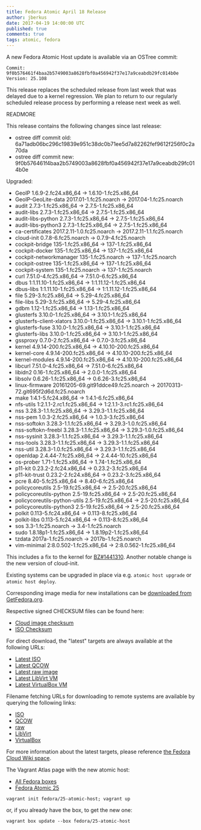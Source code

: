 ```yaml
---
title: Fedora Atomic April 18 Release
author: jberkus
date: 2017-04-19 14:00:00 UTC
published: true
comments: true
tags: atomic, fedora
---
```


A new Fedora Atomic Host update is available via an OSTree commit:

```
Commit: 9f0b576461f4baa2b5749003a8628fbf0a456942f37e17a9ceabdb29fc014b0e
Version: 25.108
```

This release replaces the scheduled release from last week that was delayed
due to a kernel regression. We plan to return to our regularly scheduled release
process by performing a release next week as well.

READMORE

This release contains the following changes since last release:

* ostree diff commit old: 6a71adb06bc296c19839e951c38dc0b71ee5d7a82262fef9612f256f0c2a70da
* ostree diff commit new: 9f0b576461f4baa2b5749003a8628fbf0a456942f37e17a9ceabdb29fc014b0e

Upgraded:

* GeoIP 1.6.9-2.fc24.x86_64 -> 1.6.10-1.fc25.x86_64
* GeoIP-GeoLite-data 2017.01-1.fc25.noarch -> 2017.04-1.fc25.noarch
* audit 2.7.3-1.fc25.x86_64 -> 2.7.5-1.fc25.x86_64
* audit-libs 2.7.3-1.fc25.x86_64 -> 2.7.5-1.fc25.x86_64
* audit-libs-python 2.7.3-1.fc25.x86_64 -> 2.7.5-1.fc25.x86_64
* audit-libs-python3 2.7.3-1.fc25.x86_64 -> 2.7.5-1.fc25.x86_64
* ca-certificates 2017.2.11-1.0.fc25.noarch -> 2017.2.11-1.1.fc25.noarch
* cloud-init 0.7.8-6.fc25.noarch -> 0.7.9-4.fc25.noarch
* cockpit-bridge 135-1.fc25.x86_64 -> 137-1.fc25.x86_64
* cockpit-docker 135-1.fc25.x86_64 -> 137-1.fc25.x86_64
* cockpit-networkmanager 135-1.fc25.noarch -> 137-1.fc25.noarch
* cockpit-ostree 135-1.fc25.x86_64 -> 137-1.fc25.x86_64
* cockpit-system 135-1.fc25.noarch -> 137-1.fc25.noarch
* curl 7.51.0-4.fc25.x86_64 -> 7.51.0-6.fc25.x86_64
* dbus 1:1.11.10-1.fc25.x86_64 -> 1:1.11.12-1.fc25.x86_64
* dbus-libs 1:1.11.10-1.fc25.x86_64 -> 1:1.11.12-1.fc25.x86_64
* file 5.29-3.fc25.x86_64 -> 5.29-4.fc25.x86_64
* file-libs 5.29-3.fc25.x86_64 -> 5.29-4.fc25.x86_64
* gdbm 1.12-1.fc25.x86_64 -> 1.13-1.fc25.x86_64
* glusterfs 3.10.0-1.fc25.x86_64 -> 3.10.1-1.fc25.x86_64
* glusterfs-client-xlators 3.10.0-1.fc25.x86_64 -> 3.10.1-1.fc25.x86_64
* glusterfs-fuse 3.10.0-1.fc25.x86_64 -> 3.10.1-1.fc25.x86_64
* glusterfs-libs 3.10.0-1.fc25.x86_64 -> 3.10.1-1.fc25.x86_64
* gssproxy 0.7.0-2.fc25.x86_64 -> 0.7.0-3.fc25.x86_64
* kernel 4.9.14-200.fc25.x86_64 -> 4.10.10-200.fc25.x86_64
* kernel-core 4.9.14-200.fc25.x86_64 -> 4.10.10-200.fc25.x86_64
* kernel-modules 4.9.14-200.fc25.x86_64 -> 4.10.10-200.fc25.x86_64
* libcurl 7.51.0-4.fc25.x86_64 -> 7.51.0-6.fc25.x86_64
* libidn2 0.16-1.fc25.x86_64 -> 2.0.0-1.fc25.x86_64
* libsolv 0.6.26-1.fc25.x86_64 -> 0.6.26-3.fc25.x86_64
* linux-firmware 20161205-69.git91ddce49.fc25.noarch -> 20170313-72.git695f2d6d.fc25.noarch
* make 1:4.1-5.fc24.x86_64 -> 1:4.1-6.fc25.x86_64
* nfs-utils 1:2.1.1-2.rc1.fc25.x86_64 -> 1:2.1.1-3.rc1.fc25.x86_64
* nss 3.28.3-1.1.fc25.x86_64 -> 3.29.3-1.1.fc25.x86_64
* nss-pem 1.0.3-2.fc25.x86_64 -> 1.0.3-3.fc25.x86_64
* nss-softokn 3.28.3-1.1.fc25.x86_64 -> 3.29.3-1.0.fc25.x86_64
* nss-softokn-freebl 3.28.3-1.1.fc25.x86_64 -> 3.29.3-1.0.fc25.x86_64
* nss-sysinit 3.28.3-1.1.fc25.x86_64 -> 3.29.3-1.1.fc25.x86_64
* nss-tools 3.28.3-1.1.fc25.x86_64 -> 3.29.3-1.1.fc25.x86_64
* nss-util 3.28.3-1.0.fc25.x86_64 -> 3.29.3-1.1.fc25.x86_64
* openldap 2.4.44-7.fc25.x86_64 -> 2.4.44-10.fc25.x86_64
* os-prober 1.71-1.fc25.x86_64 -> 1.74-1.fc25.x86_64
* p11-kit 0.23.2-2.fc24.x86_64 -> 0.23.2-3.fc25.x86_64
* p11-kit-trust 0.23.2-2.fc24.x86_64 -> 0.23.2-3.fc25.x86_64
* pcre 8.40-5.fc25.x86_64 -> 8.40-6.fc25.x86_64
* policycoreutils 2.5-19.fc25.x86_64 -> 2.5-20.fc25.x86_64
* policycoreutils-python 2.5-19.fc25.x86_64 -> 2.5-20.fc25.x86_64
* policycoreutils-python-utils 2.5-19.fc25.x86_64 -> 2.5-20.fc25.x86_64
* policycoreutils-python3 2.5-19.fc25.x86_64 -> 2.5-20.fc25.x86_64
* polkit 0.113-5.fc24.x86_64 -> 0.113-8.fc25.x86_64
* polkit-libs 0.113-5.fc24.x86_64 -> 0.113-8.fc25.x86_64
* sos 3.3-1.fc25.noarch -> 3.4-1.fc25.noarch
* sudo 1.8.18p1-1.fc25.x86_64 -> 1.8.19p2-1.fc25.x86_64
* tzdata 2017a-1.fc25.noarch -> 2017b-1.fc25.noarch
* vim-minimal 2:8.0.502-1.fc25.x86_64 -> 2:8.0.562-1.fc25.x86_64

This includes a fix to the kernel for [BZ#1441310](https://bugzilla.redhat.com/show_bug.cgi?id=1441310). Another notable change
is the new version of cloud-init.

Existing systems can be upgraded in place via e.g. `atomic host upgrade` or
`atomic host deploy`.

Corresponding image media for new installations can be [downloaded from GetFedora.org](https://getfedora.org/en/atomic/download/).

Respective signed CHECKSUM files can be found here:

* [Cloud image checksum](https://alt.fedoraproject.org/pub/alt/atomic/stable/Fedora-Atomic-25-20170418.0/CloudImages/x86_64/images/Fedora-CloudImages-25-20170418.0-x86_64-CHECKSUM)
* [ISO Checksum](https://alt.fedoraproject.org/pub/alt/atomic/stable/Fedora-Atomic-25-20170418.0/Atomic/x86_64/iso/Fedora-Atomic-25-20170418.0-x86_64-CHECKSUM)

For direct download, the "latest" targets are always available at the following URLs:

* [Latest ISO](https://getfedora.org/atomic_iso_latest)
* [Latest QCOW](https://getfedora.org/atomic_qcow2_latest)
* [Latest raw image](https://getfedora.org/atomic_raw_latest)
* [Latest LibVirt VM](https://getfedora.org/atomic_vagrant_libvirt_latest)
* [Latest VirtualBox VM](https://getfedora.org/atomic_vagrant_virtualbox_latest)

Filename fetching URLs for downloading to remote systems are available by querying the following links:

* [ISO](https://getfedora.org/atomic_iso_latest_filename)
* [QCOW](https://getfedora.org/atomic_qcow2_latest_filename)
* [raw](https://getfedora.org/atomic_raw_latest_filename)
* [LibVirt](https://getfedora.org/atomic_vagrant_libvirt_latest_filename)
* [VirtualBox](https://getfedora.org/atomic_vagrant_virtualbox_latest_filename)

For more information about the latest targets, please reference [the Fedora
Cloud Wiki space](https://fedoraproject.org/wiki/Cloud#Quick_Links).

The Vagrant Atlas page with the new atomic host:

* [All Fedora boxes](https://atlas.hashicorp.com/fedora/boxes/)
* [Fedora Atomic 25](https://atlas.hashicorp.com/fedora/boxes/25-atomic-host/versions/20170418)

```
vagrant init fedora/25-atomic-host; vagrant up
```

or, if you already have the box, to get the new one:

```
vagrant box update --box fedora/25-atomic-host
```
